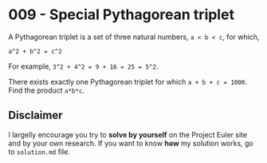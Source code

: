 # 009 - Special Pythagorean triplet

A Pythagorean triplet is a set of three natural numbers, `a < b < c`, for which,

`a^2 + b^2 = c^2`

For example, `3^2 + 4^2 = 9 + 16 = 25 = 5^2`.

There exists exactly one Pythagorean triplet for which `a + b + c = 1000`.
Find the product `a*b*c`.

## Disclaimer

I largelly encourage you try to **solve by yourself** on the Project Euler site and by your own research. If you want to know **how** my solution works, go to `solution.md` file.
